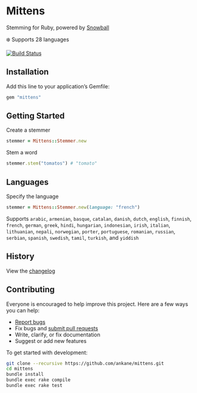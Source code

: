 # Mittens

Stemming for Ruby, powered by [Snowball](https://github.com/snowballstem/snowball)

:snowflake: Supports 28 languages

[![Build Status](https://github.com/ankane/mittens/workflows/build/badge.svg?branch=master)](https://github.com/ankane/mittens/actions)

## Installation

Add this line to your application’s Gemfile:

```ruby
gem "mittens"
```

## Getting Started

Create a stemmer

```ruby
stemmer = Mittens::Stemmer.new
```

Stem a word

```ruby
stemmer.stem("tomatos") # "tomato"
```

## Languages

Specify the language

```ruby
stemmer = Mittens::Stemmer.new(language: "french")
```

Supports `arabic`, `armenian`, `basque`, `catalan`, `danish`, `dutch`, `english`, `finnish`, `french`, `german`, `greek`, `hindi`, `hungarian`, `indonesian`, `irish`, `italian`, `lithuanian`, `nepali`, `norwegian`, `porter`, `portuguese`, `romanian`, `russian`, `serbian`, `spanish`, `swedish`, `tamil`, `turkish`, and `yiddish`

## History

View the [changelog](https://github.com/ankane/mittens/blob/master/CHANGELOG.md)

## Contributing

Everyone is encouraged to help improve this project. Here are a few ways you can help:

- [Report bugs](https://github.com/ankane/mittens/issues)
- Fix bugs and [submit pull requests](https://github.com/ankane/mittens/pulls)
- Write, clarify, or fix documentation
- Suggest or add new features

To get started with development:

```sh
git clone --recursive https://github.com/ankane/mittens.git
cd mittens
bundle install
bundle exec rake compile
bundle exec rake test
```
